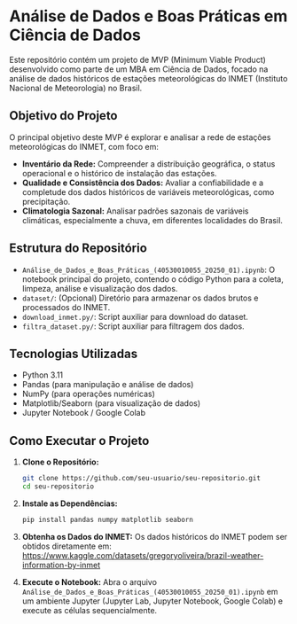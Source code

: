# Análise de Dados e Boas Práticas em Ciência de Dados

Este repositório contém um projeto de MVP (Minimum Viable Product) desenvolvido como parte de um MBA em Ciência de Dados, focado na análise de dados históricos de estações meteorológicas do INMET (Instituto Nacional de Meteorologia) no Brasil.

## Objetivo do Projeto

O principal objetivo deste MVP é explorar e analisar a rede de estações meteorológicas do INMET, com foco em:

*   **Inventário da Rede:** Compreender a distribuição geográfica, o status operacional e o histórico de instalação das estações.
*   **Qualidade e Consistência dos Dados:** Avaliar a confiabilidade e a completude dos dados históricos de variáveis meteorológicas, como precipitação.
*   **Climatologia Sazonal:** Analisar padrões sazonais de variáveis climáticas, especialmente a chuva, em diferentes localidades do Brasil.

## Estrutura do Repositório

*   `Análise_de_Dados_e_Boas_Práticas_(40530010055_20250_01).ipynb`: O notebook principal do projeto, contendo o código Python para a coleta, limpeza, análise e visualização dos dados.
*   `dataset/`: (Opcional) Diretório para armazenar os dados brutos e processados do INMET.
*   `download_inmet.py/`: Script auxiliar para download do dataset.
*   `filtra_dataset.py/`: Script auxiliar para filtragem dos dados.

## Tecnologias Utilizadas

*   Python 3.11
*   Pandas (para manipulação e análise de dados)
*   NumPy (para operações numéricas)
*   Matplotlib/Seaborn (para visualização de dados)
*   Jupyter Notebook / Google Colab

## Como Executar o Projeto

1.  **Clone o Repositório:**
    ```bash
    git clone https://github.com/seu-usuario/seu-repositorio.git
    cd seu-repositorio
    ```
2.  **Instale as Dependências:**
    ```bash
    pip install pandas numpy matplotlib seaborn
    ```
3.  **Obtenha os Dados do INMET:**
    Os dados históricos do INMET podem ser obtidos diretamente em: https://www.kaggle.com/datasets/gregoryoliveira/brazil-weather-information-by-inmet

4.  **Execute o Notebook:**
    Abra o arquivo `Análise_de_Dados_e_Boas_Práticas_(40530010055_20250_01).ipynb` em um ambiente Jupyter (Jupyter Lab, Jupyter Notebook, Google Colab) e execute as células sequencialmente.
